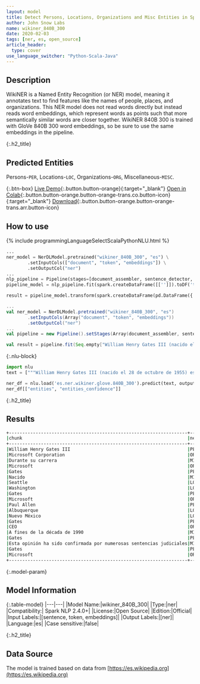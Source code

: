 ```yaml
---
layout: model
title: Detect Persons, Locations, Organizations and Misc Entities in Spanish (WikiNER 840B 300)
author: John Snow Labs
name: wikiner_840B_300
date: 2020-02-03
tags: [ner, es, open_source]
article_header:
  type: cover
use_language_switcher: "Python-Scala-Java"
---
```


## Description
WikiNER is a Named Entity Recognition (or NER) model, meaning it annotates text to find features like the names of people, places, and organizations. This NER model does not read words directly but instead reads word embeddings, which represent words as points such that more semantically similar words are closer together. WikiNER 840B 300 is trained with GloVe 840B 300 word embeddings, so be sure to use the same embeddings in the pipeline.

{:.h2_title}
## Predicted Entities 
Persons-`PER`, Locations-`LOC`, Organizations-`ORG`, Miscellaneous-`MISC`.


{:.btn-box}
[Live Demo](https://demo.johnsnowlabs.com/public/NER_ES){:.button.button-orange}{:target="_blank"}
[Open in Colab](https://colab.research.google.com/github/JohnSnowLabs/spark-nlp-workshop/blob/master/tutorials/streamlit_notebooks/NER_ES.ipynb){:.button.button-orange.button-orange-trans.co.button-icon}{:target="_blank"}
[Download](https://s3.amazonaws.com/auxdata.johnsnowlabs.com/public/models/wikiner_840B_300_es_2.4.0_2.4_1581971942091.zip){:.button.button-orange.button-orange-trans.arr.button-icon}

## How to use 

<div class="tabs-box" markdown="1">

{% include programmingLanguageSelectScalaPythonNLU.html %}

```python
...
ner_model = NerDLModel.pretrained("wikiner_840B_300", "es") \
        .setInputCols(["document", "token", "embeddings"]) \
        .setOutputCol("ner")
...        
nlp_pipeline = Pipeline(stages=[document_assembler, sentence_detector, tokenizer, embeddings, ner_model, ner_converter])
pipeline_model = nlp_pipeline.fit(spark.createDataFrame([['']]).toDF('text'))

result = pipeline_model.transform(spark.createDataFrame(pd.DataFrame({'text': ["""William Henry Gates III (nacido el 28 de octubre de 1955) es un magnate de los negocios, desarrollador de software, inversor y filántropo estadounidense. Es mejor conocido como el cofundador de Microsoft Corporation. Durante su carrera en Microsoft, Gates ocupó los cargos de presidente, director ejecutivo (CEO), presidente y arquitecto de software en jefe, y también fue el mayor accionista individual hasta mayo de 2014. Es uno de los empresarios y pioneros más conocidos de revolución de la microcomputadora de los años setenta y ochenta. Nacido y criado en Seattle, Washington, Gates cofundó Microsoft con su amigo de la infancia Paul Allen en 1975, en Albuquerque, Nuevo México; se convirtió en la compañía de software de computadora personal más grande del mundo. Gates dirigió la compañía como presidente y CEO hasta que dejó el cargo de CEO en enero de 2000, pero siguió siendo presidente y se convirtió en el arquitecto jefe de software. A fines de la década de 1990, Gates había sido criticado por sus tácticas comerciales, que se han considerado anticompetitivas. Esta opinión ha sido confirmada por numerosas sentencias judiciales. En junio de 2006, Gates anunció que haría la transición a un puesto de medio tiempo en Microsoft y trabajaría a tiempo completo en la Fundación Bill y Melinda Gates, la fundación caritativa privada que él y su esposa, Melinda Gates, establecieron en 2000. Poco a poco transfirió sus deberes a Ray Ozzie y Craig Mundie. Renunció como presidente de Microsoft en febrero de 2014 y asumió un nuevo cargo como asesor tecnológico para apoyar al recién nombrado CEO Satya Nadella."""]})))
```

```scala
...
val ner_model = NerDLModel.pretrained("wikiner_840B_300", "es")
        .setInputCols(Array("document", "token", "embeddings"))
        .setOutputCol("ner")
...
val pipeline = new Pipeline().setStages(Array(document_assembler, sentence_detector, tokenizer, embeddings, ner_model, ner_converter))

val result = pipeline.fit(Seq.empty["William Henry Gates III (nacido el 28 de octubre de 1955) es un magnate de los negocios, desarrollador de software, inversor y filántropo estadounidense. Es mejor conocido como el cofundador de Microsoft Corporation. Durante su carrera en Microsoft, Gates ocupó los cargos de presidente, director ejecutivo (CEO), presidente y arquitecto de software en jefe, y también fue el mayor accionista individual hasta mayo de 2014. Es uno de los empresarios y pioneros más conocidos de revolución de la microcomputadora de los años setenta y ochenta. Nacido y criado en Seattle, Washington, Gates cofundó Microsoft con su amigo de la infancia Paul Allen en 1975, en Albuquerque, Nuevo México; se convirtió en la compañía de software de computadora personal más grande del mundo. Gates dirigió la compañía como presidente y CEO hasta que dejó el cargo de CEO en enero de 2000, pero siguió siendo presidente y se convirtió en el arquitecto jefe de software. A fines de la década de 1990, Gates había sido criticado por sus tácticas comerciales, que se han considerado anticompetitivas. Esta opinión ha sido confirmada por numerosas sentencias judiciales. En junio de 2006, Gates anunció que haría la transición a un puesto de medio tiempo en Microsoft y trabajaría a tiempo completo en la Fundación Bill y Melinda Gates, la fundación caritativa privada que él y su esposa, Melinda Gates, establecieron en 2000. Poco a poco transfirió sus deberes a Ray Ozzie y Craig Mundie. Renunció como presidente de Microsoft en febrero de 2014 y asumió un nuevo cargo como asesor tecnológico para apoyar al recién nombrado CEO Satya Nadella."].toDS.toDF("text")).transform(data)
```

{:.nlu-block}
```python
import nlu
text = ["""William Henry Gates III (nacido el 28 de octubre de 1955) es un magnate de los negocios, desarrollador de software, inversor y filántropo estadounidense. Es mejor conocido como el cofundador de Microsoft Corporation. Durante su carrera en Microsoft, Gates ocupó los cargos de presidente, director ejecutivo (CEO), presidente y arquitecto de software en jefe, y también fue el mayor accionista individual hasta mayo de 2014. Es uno de los empresarios y pioneros más conocidos de revolución de la microcomputadora de los años setenta y ochenta. Nacido y criado en Seattle, Washington, Gates cofundó Microsoft con su amigo de la infancia Paul Allen en 1975, en Albuquerque, Nuevo México; se convirtió en la compañía de software de computadora personal más grande del mundo. Gates dirigió la compañía como presidente y CEO hasta que dejó el cargo de CEO en enero de 2000, pero siguió siendo presidente y se convirtió en el arquitecto jefe de software. A fines de la década de 1990, Gates había sido criticado por sus tácticas comerciales, que se han considerado anticompetitivas. Esta opinión ha sido confirmada por numerosas sentencias judiciales. En junio de 2006, Gates anunció que haría la transición a un puesto de medio tiempo en Microsoft y trabajaría a tiempo completo en la Fundación Bill y Melinda Gates, la fundación caritativa privada que él y su esposa, Melinda Gates, establecieron en 2000. Poco a poco transfirió sus deberes a Ray Ozzie y Craig Mundie. Renunció como presidente de Microsoft en febrero de 2014 y asumió un nuevo cargo como asesor tecnológico para apoyar al recién nombrado CEO Satya Nadella."""]

ner_df = nlu.load('es.ner.wikiner.glove.840B_300').predict(text, output_level = "chunk")
ner_df[["entities", "entities_confidence"]]
```

</div>

{:.h2_title}
## Results

```bash
+-------------------------------------------------------------------+---------+
|chunk                                                              |ner_label|
+-------------------------------------------------------------------+---------+
|William Henry Gates III                                            |PER      |
|Microsoft Corporation                                              |ORG      |
|Durante su carrera                                                 |MISC     |
|Microsoft                                                          |ORG      |
|Gates                                                              |PER      |
|Nacido                                                             |MISC     |
|Seattle                                                            |LOC      |
|Washington                                                         |LOC      |
|Gates                                                              |PER      |
|Microsoft                                                          |ORG      |
|Paul Allen                                                         |PER      |
|Albuquerque                                                        |LOC      |
|Nuevo México                                                       |LOC      |
|Gates                                                              |PER      |
|CEO                                                                |ORG      |
|A fines de la década de 1990                                       |MISC     |
|Gates                                                              |PER      |
|Esta opinión ha sido confirmada por numerosas sentencias judiciales|MISC     |
|Gates                                                              |PER      |
|Microsoft                                                          |ORG      |
+-------------------------------------------------------------------+---------+
```

{:.model-param}
## Model Information

{:.table-model}
|---|---|
|Model Name:|wikiner_840B_300|
|Type:|ner|
|Compatibility:| Spark NLP 2.4.0+|
|License:|Open Source|
|Edition:|Official|
|Input Labels:|[sentence, token, embeddings]|
|Output Labels:|[ner]|
|Language:|es|
|Case sensitive:|false|


{:.h2_title}
## Data Source
The model is trained based on data from [https://es.wikipedia.org](https://es.wikipedia.org)